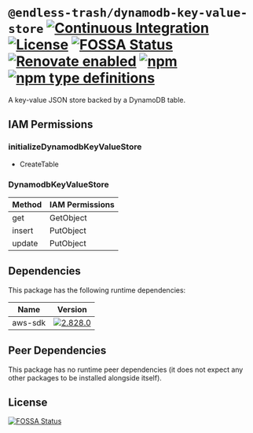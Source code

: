 # `@endless-trash/dynamodb-key-value-store` [![Continuous Integration](https://github.com/jameswilddev/endless-trash/workflows/Continuous%20Integration/badge.svg)](https://github.com/jameswilddev/endless-trash/actions) [![License](https://img.shields.io/github/license/jameswilddev/endless-trash.svg)](https://github.com/jameswilddev/endless-trash/blob/master/license) [![FOSSA Status](https://app.fossa.io/api/projects/git%2Bgithub.com%2Fjameswilddev%2Fendless-trash.svg?type=shield)](https://app.fossa.io/projects/git%2Bgithub.com%2Fjameswilddev%2Fendless-trash?ref=badge_shield) [![Renovate enabled](https://img.shields.io/badge/renovate-enabled-brightgreen.svg)](https://renovatebot.com/) [![npm](https://img.shields.io/npm/v/@endless-trash/dynamodb-key-value-store.svg)](https://www.npmjs.com/package/@endless-trash/dynamodb-key-value-store) [![npm type definitions](https://img.shields.io/npm/types/@endless-trash/dynamodb-key-value-store.svg)](https://www.npmjs.com/package/@endless-trash/dynamodb-key-value-store)

A key-value JSON store backed by a DynamoDB table.

## IAM Permissions

### initializeDynamodbKeyValueStore

- CreateTable

### DynamodbKeyValueStore

| Method    | IAM Permissions       |
| --------- | --------------------- |
| get       | GetObject             |
| insert    | PutObject             |
| update    | PutObject             |

## Dependencies

This package has the following runtime dependencies:

Name    | Version                                                                                      
------- | ---------------------------------------------------------------------------------------------
aws-sdk | [![2.828.0](https://img.shields.io/npm/v/aws-sdk.svg)](https://www.npmjs.com/package/aws-sdk)

## Peer Dependencies

This package has no runtime peer dependencies (it does not expect any other packages to be installed alongside itself).

## License

[![FOSSA Status](https://app.fossa.io/api/projects/git%2Bgithub.com%2Fjameswilddev%2Fendless-trash.svg?type=large)](https://app.fossa.io/projects/git%2Bgithub.com%2Fjameswilddev%2Fendless-trash?ref=badge_large)
